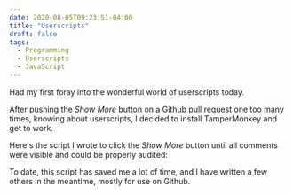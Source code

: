 ```yaml
---
date: 2020-08-05T09:23:51-04:00
title: "Userscripts"
draft: false
tags:
  - Programming
  - Userscripts
  - JavaScript
---
```


Had my first foray into the wonderful world of userscripts today.

After pushing the _Show More_ button on a Github pull request one too many times,
knowing about userscripts, I decided to install TamperMonkey and get to work.

Here's the script I wrote to click the _Show More_ button until all comments were
visible and could be properly audited:

<script src='https://gist.github.com/RyanFleck/601f73a96a9f78193ccbd61db33d510c.js' async defer></script>

To date, this script has saved me a lot of time, and I have written a few others in the meantime,
mostly for use on Github.

<!--

Here is a copy of the linked script in case GitHub fails.

```js
// ==UserScript==
// @name         PR ExpandR
// @namespace    http://ryanfleck.ca/
// @version      1.0
// @description  Expand all GitHub PR conversations.
// @author       Ryan Fleck
// @match        https://github.com/*/pull/*
// ==/UserScript==

var interval = 3000;

function expand_convos(){
    var buttons = document.getElementsByTagName('button');
    for(let i=0; i<buttons.length; i++){
        if(buttons[i].textContent.trim().includes("hidden")){
            window.setTimeout(function(){
                console.log("Clicking button to expand: [ "+buttons[i].textContent.trim()+" ].");
                buttons[i].click();
            }, 400);
        }
    }
    window.setTimeout(expand_convos, interval);
}

(function() {
    'use strict';
    console.log("PR Detected, searching for hidden items every "+(interval/1000)+" seconds.");
    expand_convos();
})();
```

-->
